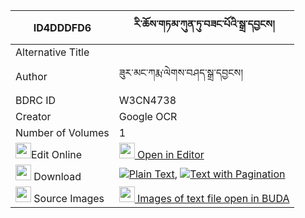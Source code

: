 |ID4DDDFD6|རི་ཆོས་གཏམ་ཀུན་ཏུ་བཟང་པོའི་སྒྲ་དབྱངས། 
| --- | --- 
|Alternative Title |
|Author| ཟུར་མང་ཀརྨ་ལེགས་བཤད་སྒྲ་དབྱངས།
|BDRC ID | W3CN4738
|Creator | Google OCR
|Number of Volumes| 1
|<img width="25" src="https://img.icons8.com/color/25/000000/edit-property.png">Edit Online| [<img width="25" src="https://avatars.githubusercontent.com/u/45091458?s=200&v=4"> Open in Editor](http://editor.openpecha.org/ID4DDDFD6)
|<img width="25" src="https://img.icons8.com/fluent/48/000000/download-2.png"/>  Download | [![](https://img.icons8.com/color/20/000000/txt.png)Plain Text](https://github.com/Openpecha/ID4DDDFD6/releases/download/v1/ri_cho_tam_kun_tu_zangpo_i_dra_plain_ID4DDDFD6.zip), [![](https://img.icons8.com/color/20/000000/txt.png)Text with Pagination](https://github.com/Openpecha/ID4DDDFD6/releases/download/v1/ri_cho_tam_kun_tu_zangpo_i_dra_pages_ID4DDDFD6.zip)
|<img width="25" src="https://img.icons8.com/plasticine/100/000000/pictures-folder.png"/>  Source Images | [<img width="25" src="https://library.bdrc.io/icons/BUDA-small.svg"> Images of text file open in BUDA](https://library.bdrc.io/show/bdr:W3CN4738)